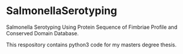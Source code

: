 # SalmonellaSerotyping
Salmonella Serotyping Using Protein Sequence of Fimbriae Profile and Conserved Domain Database.

This respository contains python3 code for my masters degree thesis.
